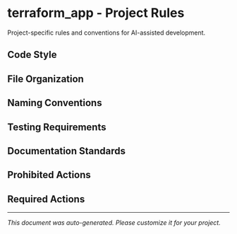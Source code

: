 # terraform_app - Project Rules

Project-specific rules and conventions for AI-assisted development.

## Code Style

<!-- Define code style requirements specific to this project -->

## File Organization

<!-- Specify where different types of files should be created -->

## Naming Conventions

<!-- Document naming patterns for files, functions, variables, etc. -->

## Testing Requirements

<!-- Specify testing requirements and conventions -->

## Documentation Standards

<!-- Define documentation requirements -->

## Prohibited Actions

<!-- List things that should NOT be done in this project -->

## Required Actions

<!-- List things that MUST be done when making changes -->

---
*This document was auto-generated. Please customize it for your project.*
